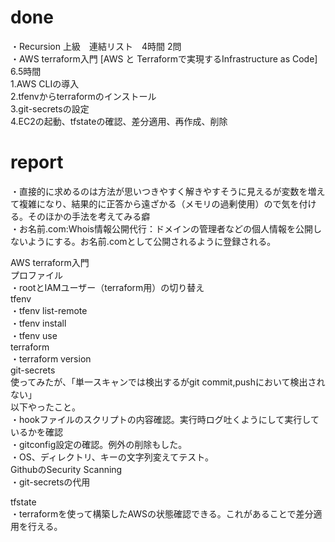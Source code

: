 # done
・Recursion 上級　連結リスト　4時間 2問</br>
・AWS terraform入門 [AWS と Terraformで実現するInfrastructure as Code] 6.5時間</br>
1.AWS CLIの導入</br>
2.tfenvからterraformのインストール</br>
3.git-secretsの設定</br>
4.EC2の起動、tfstateの確認、差分適用、再作成、削除</br>


# report
・直接的に求めるのは方法が思いつきやすく解きやすそうに見えるが変数を増えて複雑になり、結果的に正答から遠ざかる（メモリの過剰使用）ので気を付ける。そのほかの手法を考えてみる癖</br>
・お名前.com:Whois情報公開代行：ドメインの管理者などの個人情報を公開しないようにする。お名前.comとして公開されるように登録される。</br>

AWS terraform入門</br>
プロファイル</br>
・rootとIAMユーザー（terraform用）の切り替え</br>
tfenv</br>
・tfenv list-remote</br>
・tfenv install <version></br>
・tfenv use <version></br>
terraform</br>
・terraform version</br>
git-secrets</br>
使ってみたが、「単一スキャンでは検出するがgit commit,pushにおいて検出されない」</br>
以下やったこと。</br>
・hookファイルのスクリプトの内容確認。実行時ログ吐くようにして実行しているかを確認</br>
・gitconfig設定の確認。例外の削除もした。</br>
・OS、ディレクトリ、キーの文字列変えてテスト。</br>
GithubのSecurity Scanning</br>
・git-secretsの代用</br>

tfstate</br>
・terraformを使って構築したAWSの状態確認できる。これがあることで差分適用を行える。</br>